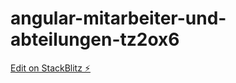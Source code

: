 # angular-mitarbeiter-und-abteilungen-tz2ox6

[Edit on StackBlitz ⚡️](https://stackblitz.com/edit/angular-mitarbeiter-und-abteilungen-tz2ox6)